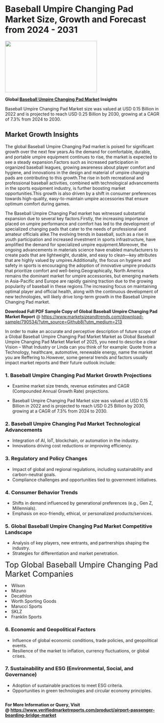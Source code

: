 <H1>Baseball Umpire Changing Pad Market Size, Growth and Forecast from 2024 - 2031</H1><img class="aligncenter size-medium wp-image-584254" src="https://thirdeyenews.in/wp-content/uploads/2024/09/Global-Market-Research-300x168.jpeg" alt="" width="300" height="168" /><p><strong>Global&nbsp;<a href="https://www.marketsizeandtrends.com/download-sample/790534/?utm_source=Github8j?utm_medium=213">Baseball Umpire Changing Pad Market</a> Insights</strong></p><p>Baseball Umpire Changing Pad Market size was valued at USD 0.15 Billion in 2022 and is projected to reach USD 0.25 Billion by 2030, growing at a CAGR of 7.3% from 2024 to 2030.</p><p><h2>Market Growth Insights</h2> <p>The global Baseball Umpire Changing Pad market is poised for significant growth over the next few years.As the demand for comfortable, durable, and portable umpire equipment continues to rise, the market is expected to see a steady expansion.Factors such as increased participation in organized baseball leagues, growing awareness about player comfort and hygiene, and innovations in the design and material of umpire changing pads are contributing to this growth.The rise in both recreational and professional baseball activities, combined with technological advancements in the sports equipment industry, is further boosting market opportunities.This growth is also driven by a shift in consumer preferences towards high-quality, easy-to-maintain umpire accessories that ensure optimum comfort during games.</p> <p>The Baseball Umpire Changing Pad market has witnessed substantial expansion due to several key factors.Firstly, the increasing importance placed on umpire performance and comfort has led to the development of specialized changing pads that cater to the needs of professional and amateur officials alike.The evolving trends in baseball, such as a rise in youth participation and increased investment in sports infrastructure, have amplified the demand for specialized umpire equipment.Moreover, the ongoing advancements in materials science have enabled manufacturers to create pads that are lightweight, durable, and easy to clean—key attributes that are highly valued by umpires.Additionally, the focus on hygiene and safety in sports is encouraging the adoption of innovative umpire products that prioritize comfort and well-being.Geographically, North America remains the dominant market for umpire accessories, but emerging markets in Asia-Pacific and Europe are rapidly gaining traction due to the growing popularity of baseball in these regions.The increasing focus on maintaining optimal player and official health, along with the continuous development of new technologies, will likely drive long-term growth in the Baseball Umpire Changing Pad market.</p> <p><span class=""><strong>Download Full PDF Sample Copy of Global Baseball Umpire Changing Pad Market Report</strong> @ <a href="https://www.marketsizeandtrends.com/download-sample/790534/?utm_source=Github8j?utm_medium=213" target="_blank">https://www.marketsizeandtrends.com/download-sample/790534/?utm_source=Github8j?utm_medium=213</a></span></p><p>In order to make an accurate and perceptive description of future scope of a Global&nbsp;Baseball Umpire Changing Pad Market Market as Global&nbsp;Baseball Umpire Changing Pad Market Market of 2025, you need to describe a clear Vision &ndash; What Industry or Linda can you think of for example: Quote from a Technology, healthcare, automotive, renewable energy, name the market you are Reffering to.However, some general trends and factors usually impact market reports and their future outlook include:</p><h3>1.&nbsp;<strong>Baseball Umpire Changing Pad Market Growth Projections</strong></h3><ul><li>Examine market size trends, revenue estimates and CAGR (Compounded Annual Growth Rate) projections.</li><li><p>Baseball Umpire Changing Pad Market size was valued at USD 0.15 Billion in 2022 and is projected to reach USD 0.25 Billion by 2030, growing at a CAGR of 7.3% from 2024 to 2030.</p></li></ul><h3>2.&nbsp;<strong>Baseball Umpire Changing Pad Market Technological Advancements</strong></h3><ul><li>Integration of AI, IoT, blockchain, or automation in the industry.</li><li>Innovations driving cost reductions or improving efficiency.</li></ul><h3>3.&nbsp;<strong>Regulatory and Policy Changes</strong></h3><ul><li>Impact of global and regional regulations, including sustainability and carbon-neutral goals.</li><li>Compliance challenges and opportunities tied to government initiatives.</li></ul><h3>4.&nbsp;<strong>Consumer Behavior Trends</strong></h3><ul><li>Shifts in demand influenced by generational preferences (e.g., Gen Z, Millennials).</li><li>Emphasis on eco-friendly, ethical, or personalized products/services.</li></ul><h3>5.&nbsp;<strong>Global Baseball Umpire Changing Pad Market Competitive Landscape</strong></h3><ul><li>Analysis of key players, new entrants, and partnerships shaping the industry.</li><li>Strategies for differentiation and market penetration.</li></ul><p data-pm-slice="1 1 []"><span style="color: inherit; font-family: inherit; font-size: 25px;">Top Global Baseball Umpire Changing Pad Market Companies</span></p><div class="" data-test-id=""><p><li>Wilson</li><li> Mizuno</li><li> Decathlon</li><li> Worth Sporting Goods</li><li> Marucci Sports</li><li> SKLZ</li><li> Franklin Sports</li></p></div><h3>6.&nbsp;<strong>Economic and Geopolitical Factors</strong></h3><ul><li>Influence of global economic conditions, trade policies, and geopolitical events.</li><li>Resilience of the market to inflation, currency fluctuations, or global crises.</li></ul><h3>7.&nbsp;<strong>Sustainability and ESG (Environmental, Social, and Governance)</strong></h3><ul><li>Adoption of sustainable practices to meet ESG criteria.</li><li>Opportunities in green technologies and circular economy principles.</li></ul><h2><strong style="font-size: 14px;">For More Information or Query, Visit @&nbsp;</strong><a style="background-color: #ffffff; font-size: 14px;" href="https://www.marketsizeandtrends.com/report/baseball-umpire-changing-pad-market/" target="_blank">https://www.verifiedmarketreports.com/product/airport-passenger-boarding-bridge-market</a></h2>